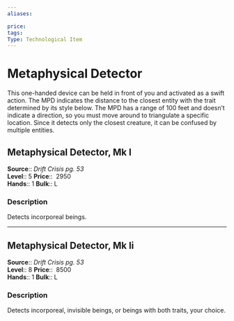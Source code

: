 ```yaml
---
aliases: 

price:  
tags: 
Type: Technological Item
---
```


# Metaphysical Detector

This one-handed device can be held in front of you and activated as a swift action. The MPD indicates the distance to the closest entity with the trait determined by its style below. The MPD has a range of 100 feet and doesn’t indicate a direction, so you must move around to triangulate a specific location. Since it detects only the closest creature, it can be confused by multiple entities.  

## Metaphysical Detector, Mk I

**Source**:: _Drift Crisis pg. 53_  
**Level**:: 5
**Price**::  2950  
**Hands**:: 1
**Bulk**:: L

### Description

Detects incorporeal beings.

---

## Metaphysical Detector, Mk Ii

**Source**:: _Drift Crisis pg. 53_  
**Level**:: 8
**Price**::  8500  
**Hands**:: 1
**Bulk**:: L

### Description

Detects incorporeal, invisible beings, or beings with both traits, your choice.
